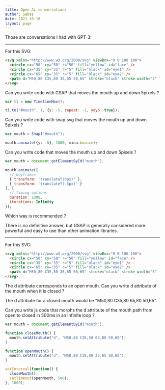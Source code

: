 ```yaml
---
title: Open Ai conversations
author: Sebas
date: 2021-10-16
layout: page
---
```


Those are conversations I had with GPT-3:

_______________________________________________

For this SVG:

```html
<svg xmlns="http://www.w3.org/2000/svg" viewBox="0 0 100 100">
  <circle cx="50" cy="50" r="50" fill="yellow" id="face" />
  <circle cx="35" cy="35" r="5" fill="black" id="eye1" />
  <circle cx="65" cy="35" r="5" fill="black" id="eye2" />
  <path d="M50,80 C35,80 35,65 50,65" stroke="black" stroke-width="5" fill="none" id="mouth" />
</svg>
```

Can you write code with GSAP that moves the mouth up and down 5pixels ?

```js
var tl = new TimelineMax();

tl.to("#mouth", 1, {y: -5, repeat: -1, yoyo: true});
```

Can you write code with snap.svg that moves the mouth up and down 5pixels ?

```js
var mouth = Snap("#mouth");

mouth.animate({y: -5}, 1000, mina.bounce);
```

Can you write code that moves the mouth up and down 5pixels ?

```js
var mouth = document.getElementById("mouth");

mouth.animate([
  // keyframes
  { transform: 'translateY(0px)' }, 
  { transform: 'translateY(-5px)' }
], { 
  // timing options
  duration: 1000,
  iterations: Infinity
});
```

Which way is recommended ?

There is no definitive answer, but GSAP is generally considered more powerful and easy to use than other animation libraries.

______________________________________________

For this SVG:

```html
<svg xmlns="http://www.w3.org/2000/svg" viewBox="0 0 100 100">
  <circle cx="50" cy="50" r="50" fill="yellow" id="face" />
  <circle cx="35" cy="35" r="5" fill="black" id="eye1" />
  <circle cx="65" cy="35" r="5" fill="black" id="eye2" />
  <path d="M50,80 C35,80 35,65 50,65" stroke="black" stroke-width="5" fill="none" id="mouth" />
</svg>
```

The d attribute corresponds to an open mouth. Can you write d attribute of the mouth when it is closed ?

The d attribute for a closed mouth would be "M50,80 C35,80 65,80 50,65".

Can you write js code that morphs the d attribute of the mouth path from open to closed in 500ms in an infinite loop ?
```js
var mouth = document.getElementById("mouth");

function closeMouth() {
  mouth.setAttribute("d", "M50,80 C35,80 65,80 50,65");
}

function openMouth() {
  mouth.setAttribute("d", "M50,80 C35,80 35,65 50,65");
}

setInterval(function() {
  closeMouth();
  setTimeout(openMouth, 500);
}, 1000);
```